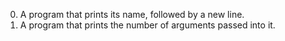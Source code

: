 0. A program that prints its name, followed by a new line.
1. A program that prints the number of arguments passed into it.
